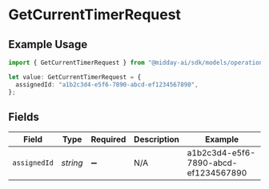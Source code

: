 # GetCurrentTimerRequest

## Example Usage

```typescript
import { GetCurrentTimerRequest } from "@midday-ai/sdk/models/operations";

let value: GetCurrentTimerRequest = {
  assignedId: "a1b2c3d4-e5f6-7890-abcd-ef1234567890",
};
```

## Fields

| Field                                | Type                                 | Required                             | Description                          | Example                              |
| ------------------------------------ | ------------------------------------ | ------------------------------------ | ------------------------------------ | ------------------------------------ |
| `assignedId`                         | *string*                             | :heavy_minus_sign:                   | N/A                                  | a1b2c3d4-e5f6-7890-abcd-ef1234567890 |